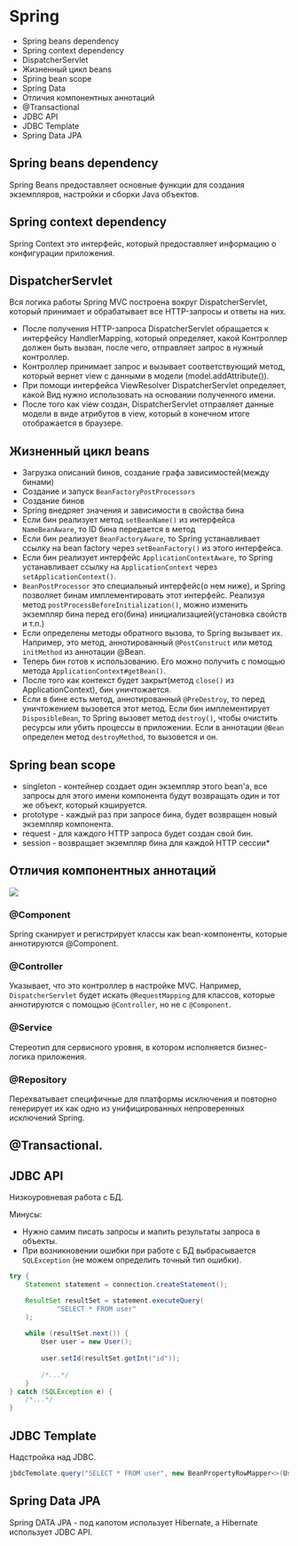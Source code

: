 # **Spring**

* Spring beans dependency
* Spring context dependency
* DispatcherServlet
* Жизненный цикл beans
* Spring bean scope
* Spring Data
* Отличия компонентных аннотаций
* @Transactional
* JDBC API
* JDBC Template
* Spring Data JPA

## Spring beans dependency
Spring Beans предоставляет основные функции для создания экземпляров, настройки и 
сборки Java объектов.

## Spring context dependency
Spring Context это интерфейс, который предоставляет информацию о конфигурации приложения.

## DispatcherServlet
Вся логика работы Spring MVC построена вокруг DispatcherServlet, 
который принимает и обрабатывает все HTTP-запросы и ответы на них.

* После получения HTTP-запроса DispatcherServlet обращается к интерфейсу HandlerMapping, 
который определяет, какой Контроллер должен быть вызван,
после чего, отправляет запрос в нужный контроллер.
* Контроллер принимает запрос и вызывает соответствующий метод, который вернет view 
c данными в модели (model.addAttribute()).
* При помощи интерфейса ViewResolver DispatcherServlet определяет,
какой Вид нужно использовать на основании полученного имени.
* После того как view создан, DispatcherServlet отправляет 
данные модели в виде атрибутов в view, который в конечном итоге отображается в браузере.

## Жизненный цикл beans
* Загрузка описаний бинов, создание графа зависимостей(между бинами)
* Создание и запуск ```BeanFactoryPostProcessors```
* Создание бинов
* Spring внедряет значения и зависимости в свойства бина
* Если бин реализует метод ```setBeanName()``` из интерфейса ```NameBeanAware```,
то ID бина передается в метод
* Если бин реализует ```BeanFactoryAware```, то Spring устанавливает ссылку на bean 
factory через ```setBeanFactory()``` из этого интерфейса.
* Если бин реализует интерфейс ```ApplicationContextAware```, то Spring устанавливает ссылку 
на ```ApplicationContext``` через ```setApplicationContext()```.
* ```BeanPostProcessor``` это специальный интерфейс(о нем ниже),
и Spring позволяет бинам имплементировать этот интерфейс.
Реализуя метод ```postProcessBeforeInitialization()```, можно изменить
экземпляр бина перед его(бина) инициализацией(установка свойств и т.п.)
* Если определены методы обратного вызова, то Spring вызывает их. Например, это метод, 
аннотированный ```@PostConstruct``` или метод ```initMethod``` из аннотации @Bean.
* Теперь бин готов к использованию. Его можно получить с помощью метода 
```ApplicationContext#getBean()```.
* После того как контекст будет закрыт(метод ```close()``` из ApplicationContext), 
бин уничтожается.
* Если в бине есть метод, аннотированный ```@PreDestroy```, то перед уничтожением
вызовется этот метод. Если бин имплементирует ```DisposibleBean```, 
то Spring вызовет метод ```destroy()```, чтобы очистить ресурсы или убить процессы в приложении. 
Если в аннотации ```@Bean``` определен метод ```destroyMethod```, то вызовется и он.

## Spring bean scope
* singleton - контейнер создает один экземпляр этого bean'a, все запросы для этого 
имени компонента будут возвращать один и тот же объект, который кэшируется.
* prototype - каждый раз при запросе бина, будет возвращен новый экземпляр компонента.
* request - для каждого HTTP запроса будет создан свой бин.
* session - возвращает экземпляр бина для каждой HTTP сессии*

## Отличия компонентных аннотаций
![](img/component_annotation.png)

### @Component
Spring сканирует и регистрирует классы как bean-компоненты, 
которые аннотируются @Component.

### @Controller
Указывает, что это контроллер в настройке MVC. Например, ```DispatcherServlet``` будет искать
```@RequestMapping``` для классов, которые аннотируются с помощью ```@Controller```, 
но не с ```@Component```.

### @Service
Стереотип для сервисного уровня, в котором исполняется бизнес-логика приложения.

### @Repository
Перехватывает специфичные для платформы исключения и повторно генерирует их как одно из
унифицированных непроверенных исключений Spring.

## @Transactional. 

## JDBC API
Низкоуровневая работа с БД.

Минусы:
 - Нужно самим писать запросы и мапить результаты запроса в объекты.
 - При возникновении ошибки при работе с БД выбрасывается ```SQLException```
   (не можем определить точный тип ошибки).
```java
try {
    Statement statement = connection.createStatement();

    ResultSet resultSet = statement.executeQuery(
            "SELECT * FROM user"
    );
    
    while (resultSet.next()) {
        User user = new User();
        
        user.setId(resultSet.getInt("id"));
        
        /*...*/
    }
} catch (SQLException e) {
    /*...*/
}
```

## JDBC Template
Надстройка над JDBC.
```java
jbdcTemolate.query("SELECT * FROM user", new BeanPropertyRowMapper<>(User.class));
```

## Spring Data JPA
Spring DATA JPA - под капотом использует Hibernate, а Hibernate использует JDBC API.